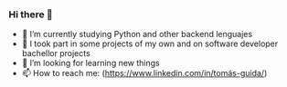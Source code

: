 ### Hi there 👋

- 🔭 I’m currently studying Python and other backend lenguajes
- 👯 I took part in some projects of my own and on software developer bachellor projects
- 🤔 I’m looking for learning new things
- 📫 How to reach me: (https://www.linkedin.com/in/tomás-guida/)
